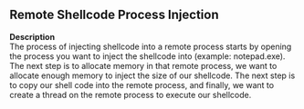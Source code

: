 ## Remote Shellcode Process Injection

**Description**<br />
The process of injecting shellcode into a remote process starts by opening the process you want to inject the shellcode into (example: notepad.exe). The next step is to allocate memory in that remote process, we want to allocate enough memory to inject the size of our shellcode. The next step is to copy our shell code into the remote process, and finally, we want to create a thread on the remote process to execute our shellcode.
